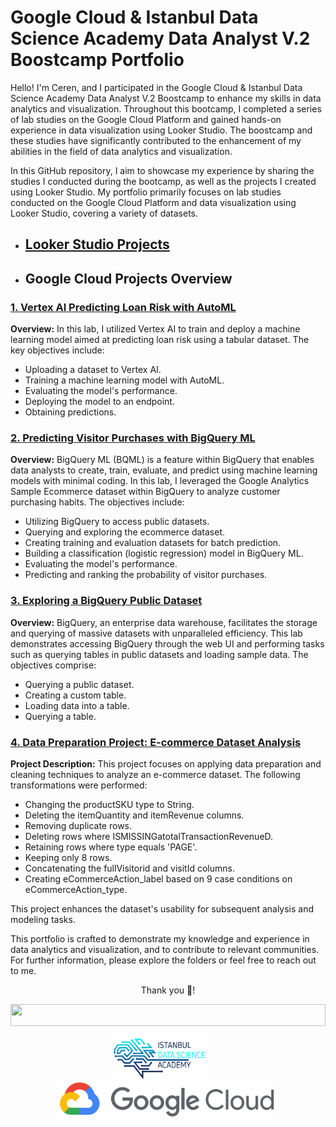 # Google Cloud & Istanbul Data Science Academy Data Analyst V.2 Boostcamp Portfolio


Hello! I'm Ceren, and I participated in the Google Cloud & Istanbul Data Science Academy Data Analyst V.2 Boostcamp to enhance my skills in data analytics and visualization. Throughout this bootcamp, I completed a series of lab studies on the Google Cloud Platform and gained hands-on experience in data visualization using Looker Studio. The boostcamp and these studies have significantly contributed to the enhancement of my abilities in the field of data analytics and visualization.

In this GitHub repository, I aim to showcase my experience by sharing the studies I conducted during the bootcamp, as well as the projects I created using Looker Studio. My portfolio primarily focuses on lab studies conducted on the Google Cloud Platform and data visualization using Looker Studio, covering a variety of datasets.

- ## <a href="Looker Studio"> Looker Studio Projects </a>

- ## Google Cloud Projects Overview

### <a href="Vertex AI Predicting Loan Risk with AutoML"> 1. Vertex AI Predicting Loan Risk with AutoML</a>

**Overview:**
In this lab, I utilized Vertex AI to train and deploy a machine learning model aimed at predicting loan risk using a tabular dataset. The key objectives include:
- Uploading a dataset to Vertex AI.
- Training a machine learning model with AutoML.
- Evaluating the model's performance.
- Deploying the model to an endpoint.
- Obtaining predictions.

### <a href="Predicting Visitor Purchases with BigQuery ML"> 2. Predicting Visitor Purchases with BigQuery ML</a>

**Overview:**
BigQuery ML (BQML) is a feature within BigQuery that enables data analysts to create, train, evaluate, and predict using machine learning models with minimal coding. In this lab, I leveraged the Google Analytics Sample Ecommerce dataset within BigQuery to analyze customer purchasing habits. The objectives include:
- Utilizing BigQuery to access public datasets.
- Querying and exploring the ecommerce dataset.
- Creating training and evaluation datasets for batch prediction.
- Building a classification (logistic regression) model in BigQuery ML.
- Evaluating the model's performance.
- Predicting and ranking the probability of visitor purchases.

### <a href="Exploring a BigQuery Public Dataset"> 3. Exploring a BigQuery Public Dataset</a>  

**Overview:**
BigQuery, an enterprise data warehouse, facilitates the storage and querying of massive datasets with unparalleled efficiency. This lab demonstrates accessing BigQuery through the web UI and performing tasks such as querying tables in public datasets and loading sample data. The objectives comprise:
- Querying a public dataset.
- Creating a custom table.
- Loading data into a table.
- Querying a table.

### <a href="Data Preparation Project Ecommerce Dataset Analysis"> 4. Data Preparation Project: E-commerce Dataset Analysis</a>  

**Project Description:**
This project focuses on applying data preparation and cleaning techniques to analyze an e-commerce dataset. The following transformations were performed:
- Changing the productSKU type to String.
- Deleting the itemQuantity and itemRevenue columns.
- Removing duplicate rows.
- Deleting rows where ISMISSINGatotalTransactionRevenueD.
- Retaining rows where type equals 'PAGE'.
- Keeping only 8 rows.
- Concatenating the fullVisitorid and visitId columns.
- Creating eCommerceAction_label based on 9 case conditions on eCommerceAction_type.

This project enhances the dataset's usability for subsequent analysis and modeling tasks.

This portfolio is crafted to demonstrate my knowledge and experience in data analytics and visualization, and to contribute to relevant communities. For further information, please explore the folders or feel free to reach out to me.
</br>
<p align="center">
  Thank you 🚀!
</p>

<img src="https://i.imgur.com/dBaSKWF.gif" height="35" width="100%">
</br>
<p align="center">
   <img src="logo/istdsa.png" alt="IDA Logo" width="150" height="70" >
   <span>&nbsp;&nbsp;&nbsp;&nbsp;&nbsp;&nbsp;</span>
  <img src="logo/googlecloud.png" alt="Google Cloud Logo" width="350" height="55"  >
</p>


